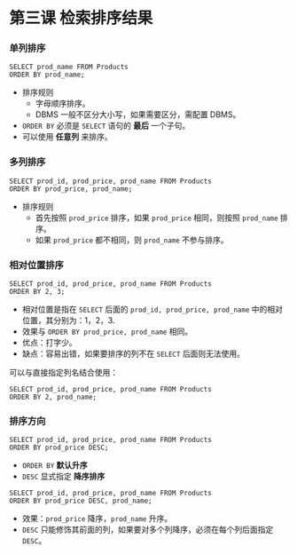 # 第三课 检索排序结果

### 单列排序

```
SELECT prod_name FROM Products 
ORDER BY prod_name;
```
* 排序规则
	+ 字母顺序排序。
	+ DBMS 一般不区分大小写，如果需要区分，需配置 DBMS。
* `ORDER BY` 必须是 `SELECT` 语句的 **最后** 一个子句。
* 可以使用 **任意列** 来排序。

### 多列排序

```
SELECT prod_id, prod_price, prod_name FROM Products 
ORDER BY prod_price, prod_name;
```
* 排序规则
	+ 首先按照 `prod_price` 排序，如果 `prod_price` 相同，则按照 `prod_name` 排序。
	+ 如果 `prod_price` 都不相同，则 `prod_name` 不参与排序。

### 相对位置排序

```
SELECT prod_id, prod_price, prod_name FROM Products 
ORDER BY 2, 3;
```
* 相对位置是指在 `SELECT` 后面的 `prod_id, prod_price, prod_name` 中的相对位置，其分别为：1，2，3.
* 效果与 `ORDER BY prod_price, prod_name` 相同。
* 优点：打字少。
* 缺点：容易出错，如果要排序的列不在 `SELECT` 后面则无法使用。

可以与直接指定列名结合使用：

```
SELECT prod_id, prod_price, prod_name FROM Products 
ORDER BY 2, prod_name;
```
### 排序方向

```
SELECT prod_id, prod_price, prod_name FROM Products 
ORDER BY prod_price DESC;
```
* `ORDER BY` **默认升序**
* `DESC` 显式指定 **降序排序**

```
SELECT prod_id, prod_price, prod_name FROM Products 
ORDER BY prod_price DESC, prod_name;
```
* 效果：`prod_price` 降序，`prod_name` 升序。
* `DESC` 只能修饰其前面的列，如果要对多个列降序，必须在每个列后面指定 `DESC`。